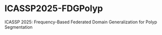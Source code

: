# ICASSP2025-FDGPolyp
ICASSP 2025: Frequency-Based Federated Domain Generalization for Polyp Segmentation
